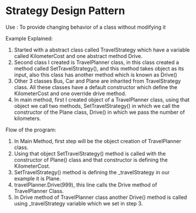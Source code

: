 # Strategy Design Pattern
Use : To provide changing behavior of a class without modifying it

Example Explained:

1. Started with a abstract class called TravelStrategy which have a variable called KilometerCost and one abstract method Drive.
2. Second class I created is TravelPlanner class, in this class created a method called SetTravelStrategy(), and this method takes object as its input, also this class has another method which is known as Drive()
3. Other 3 classes Bus, Car and Plane are inharited from TravelStrategy class. All these classes have a default constructor which define the KilometerCost and one override drive method.
4. In main method, first I created object of a TravelPlanner class, using that object we call two methods, SetTravelStrategy() in which we call the constructor of the Plane class, Drive() in which we pass the number of kilometers.

Flow of the program:

1. In Main Method, first step will be the object creation of TravelPlanner class.
2. Using that object SetTravelStrategy() method is called with the constructor of Plane() class and that constructor is defining the KilometerCost.
3. SetTravelStrategy() method is defining the _travelStrategy in our example it is Plane.
4. travelPlanner.Drive(999), this line calls the Drive method of TravelPlanner Class.
5. In Drive method of TravelPlanner class another Drive() method is called using _travelStrategy variable which we set in step 3.
